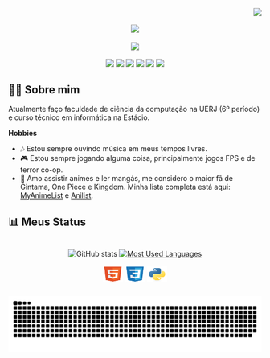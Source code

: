<img align="right" src="https://komarev.com/ghpvc/?username=kayuun16&color=7b68ee"><br>
<div align="center">
  <a href="https://github.com/kayuun16">
    <img align="center" src="https://64.media.tumblr.com/f79e0bff5eae8918c969d5863908f3c6/25fe7469e66d9c7b-6f/s540x810/f8142cd4f6b55f0a6ff2a5cea758069481e727db.pnj" width="500">
  </a>
</div>
<br>

<div align="center">
    <img align="center" src="https://64.media.tumblr.com/3af286e806cd0104749436cb75a8b5ae/caf47d32b7f833a0-da/s540x810/516366c19fac5555463b8c0fccd554768566eb4d.gifv" width="350">
</div>
<br>

<div align="center">
    <a href="https://twitter.com/Kayuun_" target="_blank"><img src="https://img.shields.io/badge/Twitter-1DA1F2?style=for-the-badge&logo=twitter&logoColor=white" target="_blank"></a>
    <a href="https://instagram.com/kauan_lucas14" target="_blank"><img src="https://img.shields.io/badge/-Instagram-%23E4405F?style=for-the-badge&logo=instagram&logoColor=white" target="_blank"></a>
    <a href="mailto:klasgamer3@gmail.com"><img src="https://img.shields.io/badge/Gmail-D14836?style=for-the-badge&logo=gmail&logoColor=white"></a>
    <a href="https://steamcommunity.com/id/kayuun_/" target="_blank"><img src="https://img.shields.io/badge/Steam-000000?style=for-the-badge&logo=steam&logoColor=white" target="_blank"></a>
    <a href="https://open.spotify.com/playlist/6o1LuCFkX37bEnLxPClceR?si=09520d3240954260" target="_blank"><img src="https://img.shields.io/badge/Spotify-1ED760?&style=for-the-badge&logo=spotify&logoColor=white"target="_blank"></a>
    <a href="https://www.linkedin.com/in/kauan-lucas-219b29273" target="_blank"><img src="https://img.shields.io/badge/-LinkedIn-%230077B5?style=for-the-badge&logo=linkedin&logoColor=white" target="_blank"></a>
</div>

## 👨‍💻 Sobre mim

Atualmente faço faculdade de ciência da computação na UERJ (6º período) e curso técnico em informática na Estácio.

<b>Hobbies</b>

- 🎶 Estou sempre ouvindo música em meus tempos livres.
- 🎮 Estou sempre jogando alguma coisa, principalmente jogos FPS e de terror co-op.
- 📖 Amo assistir animes e ler mangás, me considero o maior fã de Gintama, One Piece e Kingdom. Minha lista completa está aqui: <a href="https://myanimelist.net/profile/Kayuuun">MyAnimeList</a> e <a href="https://anilist.co/user/Kayuun/">Anilist</a>.

## 📊 Meus Status

<div style="text-align: center;" align="center">
  <br>
  <img src="https://github-readme-stats-git-masterrstaa-rickstaa.vercel.app/api?username=kayuun16&hide_title=true&show_icons=true&include_all_commits=false&count_private=true&line_height=25&hide=issues&bg_color=000&title_color=FF00F6&text_color=FFF&border_radius=3&border_color=36123c&icon_color=FF00F6&theme=jolly" alt="GitHub stats">

  <a href="https://github.com/kayuun16/github-readme-stats">
    <img src="https://github-readme-stats-git-masterrstaa-rickstaa.vercel.app/api/top-langs/?username=kayuun16&line_height=10&card_width=290&layout=compact&hide_title=false&count_private=true&langs_count=4&show_icons=true&title_color=FF00F6&hide=html,css&bg_color=000&text_color=8B8B8B&border_radius=3&border_color=561760&count_private=true" alt="Most Used Languages">
  </a>
</div>

<div align="center" style="display: inline_block"><br>
  <img align="center" alt="Kauan-HTML" height="30" width="40" src="https://raw.githubusercontent.com/devicons/devicon/master/icons/html5/html5-original.svg">
  <img align="center" alt="Kauan-CSS" height="30" width="40" src="https://raw.githubusercontent.com/devicons/devicon/master/icons/css3/css3-original.svg">
  <img align="center" alt="Kauan-Python" height="30" width="40" src="https://raw.githubusercontent.com/devicons/devicon/master/icons/python/python-original.svg">
</div>

##

<picture align="center">
  <source media="(prefers-color-scheme: dark)" srcset="https://raw.githubusercontent.com/kayuun16/kayuun16/output/github-contribution-grid-snake-dark.svg">
  <source media="(prefers-color-scheme: light)" srcset="https://raw.githubusercontent.com/kayuun16/kayuun16/output/github-contribution-grid-snake-dark.svg">
  <img align="center" alt="github contribution grid snake animation" src="https://raw.githubusercontent.com/kayuun16/kayuun16/output/github-contribution-grid-snake.svg">
</picture>

